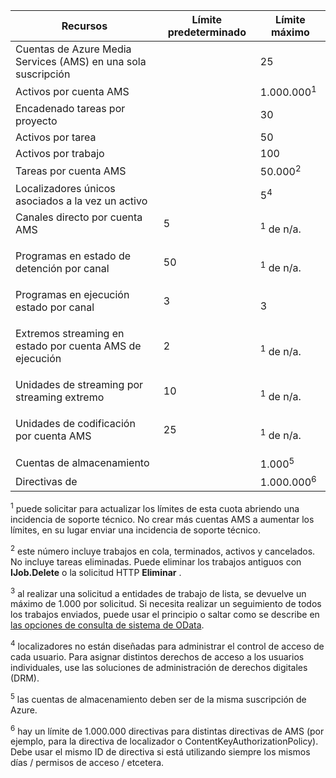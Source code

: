 Recursos|Límite predeterminado|Límite máximo
---|---|---
Cuentas de Azure Media Services (AMS) en una sola suscripción||25
Activos por cuenta AMS||1.000.000<sup>1</sup>
Encadenado tareas por proyecto||30
Activos por tarea||50
Activos por trabajo||100
Tareas por cuenta AMS ||50.000<sup>2</sup>
Localizadores únicos asociados a la vez un activo||5<sup>4</sup>
Canales directo por cuenta AMS </p></td>|5</p></td>|<sup>1</sup> de n/a.
Programas en estado de detención por canal </p></td>|50</p></td>|<sup>1</sup> de n/a.
Programas en ejecución estado por canal </p></td>|3</p></td>|3
Extremos streaming en estado por cuenta AMS de ejecución</p></td>|2</p></td>|<sup>1</sup> de n/a.
Unidades de streaming por streaming extremo </p></td>|10 </p></td>|<sup>1</sup> de n/a.
Unidades de codificación por cuenta AMS </p></td>|25</p></td>|<sup>1</sup> de n/a.
Cuentas de almacenamiento | |1.000<sup>5</sup>
Directivas de || 1.000.000<sup>6</sup>

<sup>1</sup> puede solicitar para actualizar los límites de esta cuota abriendo una incidencia de soporte técnico. No crear más cuentas AMS a aumentar los límites, en su lugar enviar una incidencia de soporte técnico.

<sup>2</sup> este número incluye trabajos en cola, terminados, activos y cancelados. No incluye tareas eliminadas. Puede eliminar los trabajos antiguos con **IJob.Delete** o la solicitud HTTP **Eliminar** .

<sup>3</sup> al realizar una solicitud a entidades de trabajo de lista, se devuelve un máximo de 1.000 por solicitud. Si necesita realizar un seguimiento de todos los trabajos enviados, puede usar el principio o saltar como se describe en [las opciones de consulta de sistema de OData](http://msdn.microsoft.com/library/gg309461.aspx).

<sup>4</sup> localizadores no están diseñadas para administrar el control de acceso de cada usuario. Para asignar distintos derechos de acceso a los usuarios individuales, use las soluciones de administración de derechos digitales (DRM).

<sup>5</sup> las cuentas de almacenamiento deben ser de la misma suscripción de Azure.

<sup>6</sup> hay un límite de 1.000.000 directivas para distintas directivas de AMS (por ejemplo, para la directiva de localizador o ContentKeyAuthorizationPolicy). Debe usar el mismo ID de directiva si está utilizando siempre los mismos días / permisos de acceso / etcetera.
